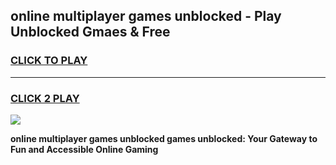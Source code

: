 
## online multiplayer games unblocked - Play Unblocked Gmaes & Free
<h3>
<a href="https://news.freeplayer.one?title=online_multiplayer_games_unblocked&ref=16F">CLICK TO PLAY</a></h3>
<hr>

<h3>
<a href="https://news.freeplayer.one?title=online_multiplayer_games_unblocked&ref=16F">CLICK 2 PLAY</a>
  
</h3>

<a href="https://news.freeplayer.one?title=online_multiplayer_games_unblocked&ref=16F/"><img src="https://clearcache.store/games.png"></a>


**online multiplayer games unblocked games unblocked: Your Gateway to Fun and Accessible Online Gaming**
